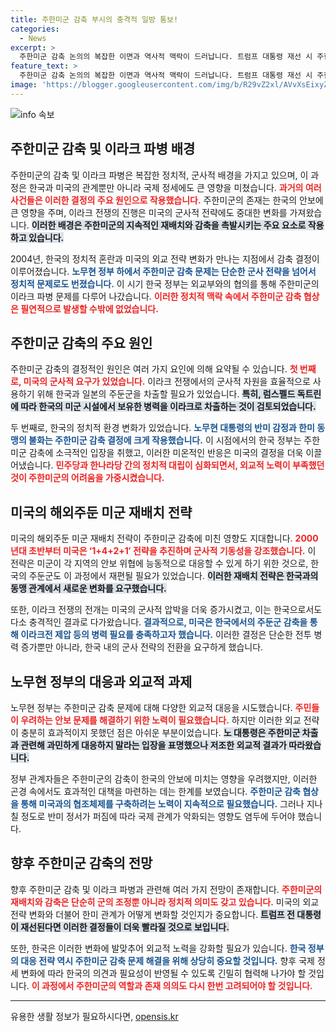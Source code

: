 ```yaml
---
title: 주한미군 감축 부시의 충격적 일방 통보!
categories:
  - News
excerpt: >
  주한미군 감축 논의의 복잡한 이면과 역사적 맥락이 드러납니다. 트럼프 대통령 재선 시 주한미군 철수 요구 우려, 노무현 정부와 미국의 갈등 등 앞으로 한국의 안보 전략에 큰 영향을 미칠 요소들이 점점 더 부각되고 있습니다.
feature_text: >
  주한미군 감축 논의의 복잡한 이면과 역사적 맥락이 드러납니다. 트럼프 대통령 재선 시 주한미군 철수 요구 우려, 노무현 정부와 미국의 갈등 등 앞으로 한국의 안보 전략에 큰 영향을 미칠 요소들이 점점 더 부각되고 있습니다.
image: 'https://blogger.googleusercontent.com/img/b/R29vZ2xl/AVvXsEixyZcFfHzMRdzZMjFBmAUKJYCLCGyLL1o632UiGVXcaFdKo_bkvkuCioo0uUKlGfBVcT3P84aROyZIXSBEx3Aw5nCQ3pTgDom1WDC4m8eifvWiAmWEEVb4x6G_l8C0QH225ldMjyaFvpxGEBGNO37VmDTDMHGhJPq73UglMfDca1-0aw/s1600/blogspot.png'
---
```


<p><img src="https://blogger.googleusercontent.com/img/b/R29vZ2xl/AVvXsEixyZcFfHzMRdzZMjFBmAUKJYCLCGyLL1o632UiGVXcaFdKo_bkvkuCioo0uUKlGfBVcT3P84aROyZIXSBEx3Aw5nCQ3pTgDom1WDC4m8eifvWiAmWEEVb4x6G_l8C0QH225ldMjyaFvpxGEBGNO37VmDTDMHGhJPq73UglMfDca1-0aw/s1600/blogspot.png" alt="info 속보" /></p>

<h2 data-ke-size="size26">주한미군 감축 및 이라크 파병 배경</h2>

<p data-ke-size="size16"></p>

<p>주한미군의 감축 및 이라크 파병은 복잡한 정치적, 군사적 배경을 가지고 있으며, 이 과정은 한국과 미국의 관계뿐만 아니라 국제 정세에도 큰 영향을 미쳤습니다. <b><span style="color: #ee2323;">과거의 여러 사건들은 이러한 결정의 주요 원인으로 작용했습니다.</span></b> 주한미군의 존재는 한국의 안보에 큰 영향을 주며, 이라크 전쟁의 진행은 미국의 군사적 전략에도 중대한 변화를 가져왔습니다. <b><span style="background-color: #21538527;">이러한 배경은 주한미군의 지속적인 재배치와 감축을 촉발시키는 주요 요소로 작용하고 있습니다.</span></b></p>

<p>2004년, 한국의 정치적 혼란과 미국의 외교 전략 변화가 만나는 지점에서 감축 결정이 이루어졌습니다. <b><span style="color: #1a5490;">노무현 정부 하에서 주한미군 감축 문제는 단순한 군사 전략을 넘어서 정치적 문제로도 번졌습니다.</span></b> 이 시기 한국 정부는 외교부와의 협의를 통해 주한미군의 이라크 파병 문제를 다루어 나갔습니다. <b><span style="color: #ee2323;">이러한 정치적 맥락 속에서 주한미군 감축 협상은 필연적으로 발생할 수밖에 없었습니다.</span></b></p>

<p data-ke-size="size16"></p>

<h2 data-ke-size="size26">주한미군 감축의 주요 원인</h2>

<p data-ke-size="size16"></p>

<p>주한미군 감축의 결정적인 원인은 여러 가지 요인에 의해 요약될 수 있습니다. <b><span style="color: #ee2323;">첫 번째로, 미국의 군사적 요구가 있었습니다.</span></b> 이라크 전쟁에서의 군사적 자원을 효율적으로 사용하기 위해 한국과 일본의 주둔군을 차출할 필요가 있었습니다.  <b><span style="background-color: #21538527;">특히, 럼스펠드 독트린에 따라 한국의 미군 시설에서 보유한 병력을 이라크로 차출하는 것이 검토되었습니다.</span></b></p>

<p>두 번째로, 한국의 정치적 환경 변화가 있었습니다. <b><span style="color: #1a5490;">노무현 대통령의 반미 감정과 한미 동맹의 불화는 주한미군 감축 결정에 크게 작용했습니다.</span></b> 이 시점에서의 한국 정부는 주한미군 감축에 소극적인 입장을 취했고, 이러한 미온적인 반응은 미국의 결정을 더욱 이끌어냈습니다. <b><span style="color: #ee2323;">민주당과 한나라당 간의 정치적 대립이 심화되면서, 외교적 노력이 부족했던 것이 주한미군의 어려움을 가중시켰습니다.</span></b></p>

<p data-ke-size="size16"></p>

<h2 data-ke-size="size26">미국의 해외주둔 미군 재배치 전략</h2>

<p data-ke-size="size16"></p>

<p>미국의 해외주둔 미군 재배치 전략이 주한미군 감축에 미친 영향도 지대합니다. <b><span style="color: #ee2323;">2000년대 초반부터 미국은 ‘1+4+2+1′ 전략을 추진하며 군사적 기동성을 강조했습니다.</span></b> 이 전략은 미군이 각 지역의 안보 위협에 능동적으로 대응할 수 있게 하기 위한 것으로, 한국의 주둔군도 이 과정에서 재편될 필요가 있었습니다. <b><span style="background-color: #21538527;">이러한 재배치 전략은 한국과의 동맹 관계에서 새로운 변화를 요구했습니다.</span></b></p>

<p>또한, 이라크 전쟁의 전개는 미국의 군사적 압박을 더욱 증가시켰고, 이는 한국으로서도 다소 충격적인 결과로 다가왔습니다. <b><span style="color: #1a5490;">결과적으로, 미국은 한국에서의 주둔군 감축을 통해 이라크전 제압 등의 병력 필요를 충족하고자 했습니다.</span></b> 이러한 결정은 단순한 전투 병력 증가뿐만 아니라, 한국 내의 군사 전략의 전환을 요구하게 했습니다.</p>

<p data-ke-size="size16"></p>

<h2 data-ke-size="size26">노무현 정부의 대응과 외교적 과제</h2>

<p data-ke-size="size16"></p>

<p>노무현 정부는 주한미군 감축 문제에 대해 다양한 외교적 대응을 시도했습니다. <b><span style="color: #ee2323;">주민들이 우려하는 안보 문제를 해결하기 위한 노력이 필요했습니다.</span></b> 하지만 이러한 외교 전략이 충분히 효과적이지 못했던 점은 아쉬운 부분이었습니다. <b><span style="background-color: #21538527;">노 대통령은 주한미군 차출과 관련해 과민하게 대응하지 말라는 입장을 표명했으나 저조한 외교적 결과가 따라왔습니다.</span></b></p>

<p>정부 관계자들은 주한미군의 감축이 한국의 안보에 미치는 영향을 우려했지만, 이러한 곤경 속에서도 효과적인 대책을 마련하는 데는 한계를 보였습니다. <b><span style="color: #1a5490;">주한미군 감축 협상을 통해 미국과의 협조체제를 구축하려는 노력이 지속적으로 필요했습니다.</span></b> 그러나 지나칠 정도로 반미 정서가 퍼짐에 따라 국제 관계가 악화되는 영향도 염두에 두어야 했습니다.</p>

<p data-ke-size="size16"></p>

<h2 data-ke-size="size26">향후 주한미군 감축의 전망</h2>

<p data-ke-size="size16"></p>

<p>향후 주한미군 감축 및 이라크 파병과 관련해 여러 가지 전망이 존재합니다. <b><span style="color: #ee2323;">주한미군의 재배치와 감축은 단순히 군의 조정뿐 아니라 정치적 의미도 갖고 있습니다.</span></b> 미국의 외교 전략 변화와 더불어 한미 관계가 어떻게 변화할 것인지가 중요합니다. <b><span style="background-color: #21538527;">트럼프 전 대통령이 재선된다면 이러한 결정들이 더욱 빨라질 것으로 보입니다.</span></b></p>

<p>또한, 한국은 이러한 변화에 발맞추어 외교적 노력을 강화할 필요가 있습니다. <b><span style="color: #1a5490;">한국 정부의 대응 전략 역시 주한미군 감축 문제 해결을 위해 상당히 중요할 것입니다.</span></b> 향후 국제 정세 변화에 따라 한국의 의견과 필요성이 반영될 수 있도록 긴밀히 협력해 나가야 할 것입니다. <b><span style="color: #ee2323;">이 과정에서 주한미군의 역할과 존재 의의도 다시 한번 고려되어야 할 것입니다.</span></b></p>

<p data-ke-size="size16"></p>

<hr />

<p data-ke-size="size16"></p>
유용한 생활 정보가 필요하시다면, <a href="https://opensis.kr" rel="dofollow">opensis.kr</a>


